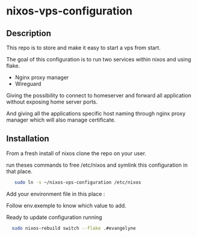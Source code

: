 # nixos-vps-configuration

## Description

This repo is to store and make it easy to start a vps from start.

The goal of this configuration is to run two services within nixos and using flake.

- Nginx proxy manager
- Wireguard

Giving the possibility to connect to homeserver and forward all application without exposing home server ports.

And giving all the applications specific host naming through nginx proxy manager which will also manage certificate.


## Installation

 From a fresh install of nixos clone the repo on your user.

 run theses commands to free /etc/nixos and symlink this configuration in that place.

 ```bash
    sudo ln -s ~/nixos-vps-configuration /etc/nixos
 ```

 Add your environment file in this place :

 Follow env.exemple to know which value to add.

 Ready to update configuration running

 ```bash
   sudo nixos-rebuild switch --flake .#evangelyne
 ```